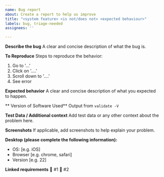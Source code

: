 ```yaml
---
name: Bug report
about: Create a report to help us improve
title: "<system feature> <is not/does not> <expected behaviour>"
labels: bug, triage-needed
assignees: ''

---
```


**Describe the bug**
A clear and concise description of what the bug is.

**To Reproduce**
Steps to reproduce the behavior:
1. Go to '...'
2. Click on '....'
3. Scroll down to '....'
4. See error

**Expected behavior**
A clear and concise description of what you expected to happen.

** Version of Software Used**
Output from `validate -V`

**Test Data / Additional context**
Add test data or any other context about the problem here.

**Screenshots**
If applicable, add screenshots to help explain your problem.

**Desktop (please complete the following information):**
 - OS: [e.g. iOS]
 - Browser [e.g. chrome, safari]
 - Version [e.g. 22]

 **Linked requirements**
 :unicorn: #1
 :unicorn: #2
